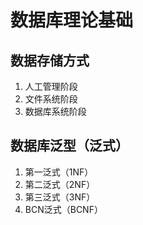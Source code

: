 # 数据库理论基础

## 数据存储方式
1. 人工管理阶段
2. 文件系统阶段
3. 数据库系统阶段

## 数据库泛型（泛式）
1. 第一泛式（1NF）
2. 第二泛式（2NF）
3. 第三泛式（3NF）
4. BCN泛式（BCNF）
